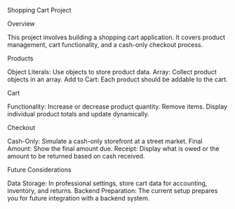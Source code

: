 Shopping Cart Project

Overview

This project involves building a shopping cart application. It covers product management, cart functionality, and a cash-only checkout process.

Products

Object Literals: Use objects to store product data.
Array: Collect product objects in an array.
Add to Cart: Each product should be addable to the cart.

Cart

Functionality:
Increase or decrease product quantity.
Remove items.
Display individual product totals and update dynamically.

Checkout

Cash-Only: Simulate a cash-only storefront at a street market.
Final Amount: Show the final amount due.
Receipt: Display what is owed or the amount to be returned based on cash received.

Future Considerations

Data Storage: In professional settings, store cart data for accounting, inventory, and returns.
Backend Preparation: The current setup prepares you for future integration with a backend system.
